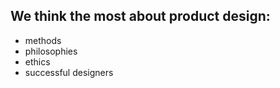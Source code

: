 ## We think the most about product design:

+ methods
+ philosophies
+ ethics
+ successful designers
